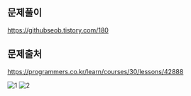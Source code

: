 ## 문제풀이
https://githubseob.tistory.com/180
## 문제출처
https://programmers.co.kr/learn/courses/30/lessons/42888

![1](https://user-images.githubusercontent.com/83795383/162999177-b6a8108f-334c-480d-a7d1-65ffce4f301b.jpg)
![2](https://user-images.githubusercontent.com/83795383/162999186-29e2e5fe-7b34-4d27-8db9-b0a6977092ef.jpg)
